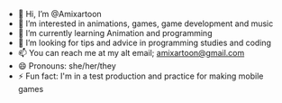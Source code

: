 - 👋 Hi, I’m @Amixartoon
- 👀 I’m interested in animations, games, game development and music
- 🌱 I’m currently learning Animation and programming 
- 💞️ I’m looking for tips and advice in programming studies and coding
- 📫 You can reach me at my alt email; amixartoon@gmail.com
- 😄 Pronouns: she/her/they
- ⚡ Fun fact: I'm in a test production and practice for making mobile games

<!---
Amixartoon/Amixartoon is a ✨ special ✨ repository because its `README.md` (this file) appears on your GitHub profile.
You can click the Preview link to take a look at your changes.
--->
